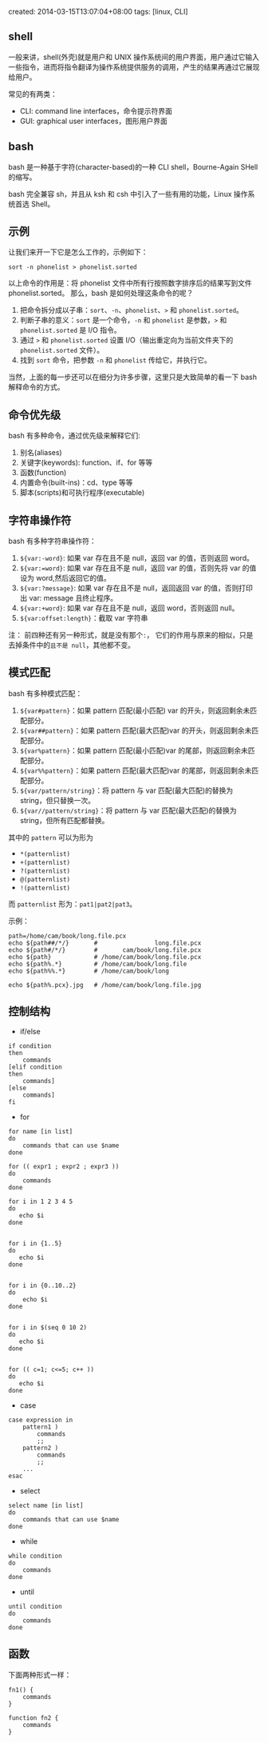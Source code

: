 created: 2014-03-15T13:07:04+08:00
tags: [linux, CLI]


## shell

一般来讲，shell(外壳)就是用户和 UNIX 操作系统间的用户界面，用户通过它输入一些指令，进而将指令翻译为操作系统提供服务的调用，产生的结果再通过它展现给用户。

常见的有两类：

* CLI: command line interfaces，命令提示符界面
* GUI: graphical user interfaces，图形用户界面


## bash

bash 是一种基于字符(character-based)的一种 CLI shell，Bourne-Again SHell 的缩写。

bash 完全兼容 sh，并且从 ksh 和 csh 中引入了一些有用的功能，Linux 操作系统首选 Shell。


## 示例

让我们来开一下它是怎么工作的，示例如下：

```
sort -n phonelist > phonelist.sorted
```

以上命令的作用是：将 phonelist 文件中所有行按照数字排序后的结果写到文件 phonelist.sorted。
那么，bash 是如何处理这条命令的呢？

1. 把命令拆分成以子串：`sort`、`-n`、`phonelist`、`>` 和 `phonelist.sorted`。
2. 判断子串的意义：`sort` 是一个命令，`-n` 和 `phonelist` 是参数，`>` 和 `phonelist.sorted` 是 I/O 指令。
3. 通过 `>` 和 `phonelist.sorted` 设置 I/O（输出重定向为当前文件夹下的 `phonelist.sorted` 文件）。
4. 找到 `sort` 命令，把参数 `-n` 和 `phonelist` 传给它，并执行它。

当然，上面的每一步还可以在细分为许多步骤，这里只是大致简单的看一下 bash 解释命令的方式。


## 命令优先级

bash 有多种命令，通过优先级来解释它们:

1. 别名(aliases)
2. 关键字(keywords): function、if、for 等等
3. 函数(function)
4. 内置命令(built-ins)：cd、type 等等
5. 脚本(scripts)和可执行程序(executable)


## 字符串操作符

bash 有多种字符串操作符：

1. `${var:-word}`: 如果 var 存在且不是 null，返回 var 的值，否则返回 word。
2. `${var:=word}`: 如果 var 存在且不是 null，返回 var 的值，否则先将 var 的值设为 word,然后返回它的值。
3. `${var:?message}`: 如果 var 存在且不是 null，返回返回 var 的值，否则打印出 var: message 且终止程序。
4. `${var:+word}`: 如果 var 存在且不是 null，返回 word，否则返回 null。
5. `${var:offset:length}`：截取 var 字符串

注：
前四种还有另一种形式，就是没有那个`:`，
它们的作用与原来的相似，只是去掉条件中的`且不是 null`，其他都不变。


## 模式匹配

bash 有多种模式匹配：

1. `${var#pattern}`：如果 pattern 匹配(最小匹配) var 的开头，则返回剩余未匹配部分。
2. `${var##pattern}`：如果 pattern 匹配(最大匹配)var 的开头，则返回剩余未匹配部分。
3. `${var%pattern}`：如果 pattern 匹配(最小匹配)var 的尾部，则返回剩余未匹配部分。
4. `${var%%pattern}`：如果 pattern 匹配(最大匹配)var 的尾部，则返回剩余未匹配部分。
5. `${var/pattern/string}`：将 pattern 与 var 匹配(最大匹配)的替换为 string，但只替换一次。
6. `${var//pattern/string}`：将 pattern 与 var 匹配(最大匹配)的替换为 string，但所有匹配都替换。

其中的 `pattern` 可以为形为

* `*(patternlist)`
* `+(patternlist)`
* `?(patternlist)`
* `@(patternlist)`
* `!(patternlist)`

而 `patternlist` 形为：`pat1|pat2|pat3`。

示例：

```
path=/home/cam/book/long.file.pcx
echo ${path##/*/}       #                long.file.pcx
echo ${path#/*/}        #       cam/book/long.file.pcx
echo ${path}            # /home/cam/book/long.file.pcx
echo ${path%.*}         # /home/cam/book/long.file
echo ${path%%.*}        # /home/cam/book/long

echo ${path%.pcx}.jpg   # /home/cam/book/long.file.jpg
```


## 控制结构

* if/else

```
if condition
then
    commands
[elif condition
then
    commands]
[else
    commands]
fi
```

* for

```
for name [in list]
do
    commands that can use $name
done

for (( expr1 ; expr2 ; expr3 ))
do
    commands
done

for i in 1 2 3 4 5
do
   echo $i
done


for i in {1..5}
do
   echo $i
done


for i in {0..10..2}
do
    echo $i
done


for i in $(seq 0 10 2)
do
   echo $i
done


for (( c=1; c<=5; c++ ))
do
   echo $i
done
```

* case

```
case expression in
    pattern1 )
        commands
        ;;
    pattern2 )
        commands
        ;;
    ...
esac
```

* select

```
select name [in list]
do
    commands that can use $name
done
```

* while

```
while condition
do
    commands
done
```

* until

```
until condition
do
    commands
done
```


## 函数

下面两种形式一样：

```
fn1() {
    commands
}

function fn2 {
    commands
}
```
